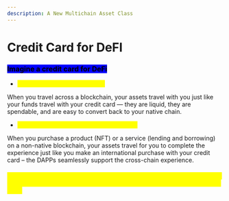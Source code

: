 ```yaml
---
description: A New Multichain Asset Class
---
```


# Credit Card for DeFI

### <mark style="background-color:blue;">Imagine a credit card for DeFi</mark>

* <mark style="color:yellow;">Assets travel wherever you go!</mark>&#x20;

When you travel across a blockchain, your assets travel with you just like your funds travel with your credit card — they are liquid, they are spendable, and are easy to convert back to your native chain.&#x20;

* <mark style="color:yellow;">Assets travel wherever you want – for you!</mark>&#x20;

When you purchase a product (NFT) or a service (lending and borrowing) on a non-native blockchain, your assets travel for you to complete the experience just like you make an international purchase with your credit card – the DAPPs seamlessly support the cross-chain experience.&#x20;

#### _<mark style="color:yellow;">Sumer.Money introduces a credit card-like experience with its new multi-chain composable synthetic asset class, unlocking the latent potential in DeFi.</mark>_

